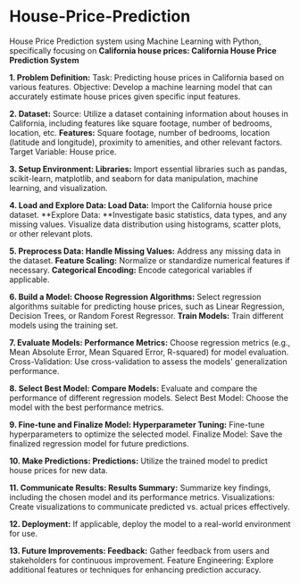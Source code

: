 # House-Price-Prediction
House Price Prediction system using Machine Learning with Python, specifically focusing on **California house prices:  California House Price Prediction System**

**1. Problem Definition:** Task: Predicting house prices in California based on various features. Objective: Develop a machine learning model that can accurately estimate house prices given specific input features. 

**2. Dataset:** Source: Utilize a dataset containing information about houses in California, including features like square footage, number of bedrooms, location, etc. 
 **Features:** Square footage, number of bedrooms, location (latitude and longitude), proximity to amenities, and other relevant factors. Target Variable: House price. 

**3. Setup Environment: Libraries:** Import essential libraries such as pandas, scikit-learn, matplotlib, and seaborn for data manipulation, machine learning, and visualization. 

**4. Load and Explore Data: Load Data:** Import the California house price dataset. **Explore Data: **Investigate basic statistics, data types, and any missing values. Visualize data distribution using histograms, scatter plots, or other relevant plots.

**5. Preprocess Data: Handle Missing Values:** Address any missing data in the dataset. 
 **Feature Scaling:** Normalize or standardize numerical features if necessary.
 **Categorical Encoding:** Encode categorical variables if applicable. 

**6. Build a Model: Choose Regression Algorithms:** Select regression algorithms suitable for predicting house prices, such as Linear Regression, Decision Trees, or Random Forest Regressor. 
 **Train Models:** Train different models using the training set. 

**7. Evaluate Models: Performance Metrics:** Choose regression metrics (e.g., Mean Absolute Error, Mean Squared Error, R-squared) for model evaluation. Cross-Validation: Use cross-validation to assess the models' generalization performance. 

**8. Select Best Model: Compare Models:** Evaluate and compare the performance of different regression models. Select Best Model: Choose the model with the best performance metrics. 

**9. Fine-tune and Finalize Model: Hyperparameter Tuning:** Fine-tune hyperparameters to optimize the selected model. Finalize Model: Save the finalized regression model for future predictions. 

**10. Make Predictions: Predictions:** Utilize the trained model to predict house prices for new data. 

**11. Communicate Results: Results Summary:** Summarize key findings, including the chosen model and its performance metrics. Visualizations: Create visualizations to communicate predicted vs. actual prices effectively.

**12. Deployment:** If applicable, deploy the model to a real-world environment for use.

**13. Future Improvements: Feedback:** Gather feedback from users and stakeholders for continuous improvement. Feature Engineering: Explore additional features or techniques for enhancing prediction accuracy.

